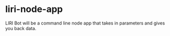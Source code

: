 # liri-node-app
LIRI  Bot will be a command line node app that takes in parameters and gives you back data.
